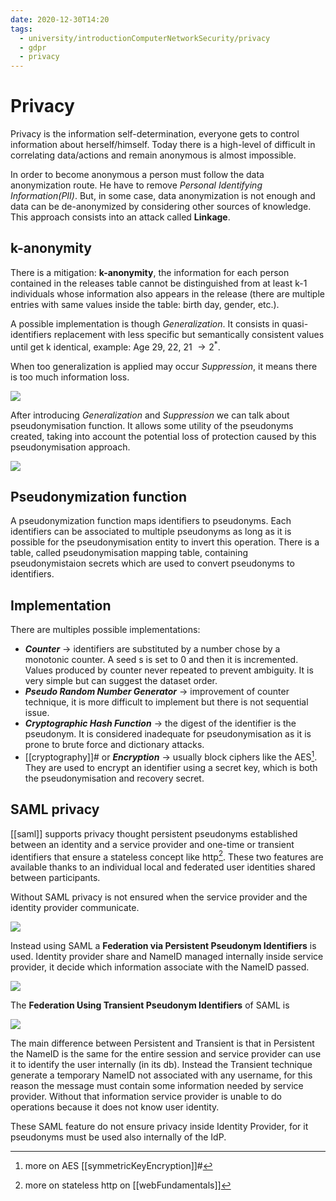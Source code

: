 ```yaml
---
date: 2020-12-30T14:20
tags:
  - university/introductionComputerNetworkSecurity/privacy
  - gdpr
  - privacy
---
```


# Privacy
Privacy is the information self-determination, everyone gets to control information about herself/himself. Today there is a high-level of difficult in correlating data/actions and remain anonymous is almost impossible.

In order to become anonymous a person must follow the data anonymization route. He have to remove *Personal Identifying Information(PII)*. But, in some case, data anonymization is not enough and data can be de-anonymized by considering other sources of knowledge. This approach consists into an attack called **Linkage**.

## k-anonymity
There is a mitigation: **k-anonymity**, the information for each person contained in the releases table cannot be distinguished from at least k-1 individuals whose information also appears in the release (there are multiple entries with same values inside the table: birth day, gender, etc.).

A possible implementation is though *Generalization*. It consists in quasi-identifiers replacement with less specific but semantically consistent values until get k identical, example: Age 29, 22, 21 $\to 2^*$.

When too generalization is applied may occur *Suppression*, it means there is too much information loss.

![](./static/generalization.png)

After introducing *Generalization* and *Suppression* we can talk about pseudonymisation function. It allows some utility of the pseudonyms created, taking into account the potential loss of protection caused by this pseudonymisation approach. 

![](./static/pseudonymisationFunction.png)

## Pseudonymization function
A pseudonymization function maps identifiers to pseudonyms. Each identifiers can be associated to multiple pseudonyms as long as it is possible for the pseudonymisation entity to invert this operation. There is a table, called pseudonymisation mapping table, containing pseudonymistaion secrets which are used to convert pseudonyms to identifiers.

## Implementation
There are multiples possible implementations:

* ***Counter*** → identifiers are substituted by a number chose by a monotonic counter. A seed s is set to 0 and then it is incremented. Values produced by counter never repeated to prevent ambiguity. It is very simple but can suggest the dataset order.
* ***Pseudo Random Number Generator*** → improvement of counter technique, it is more difficult to implement but there is not sequential issue. 
* ***Cryptographic Hash Function*** → the digest of the identifier is the pseudonym. It is considered inadequate for pseudonymisation as it is prone to brute force and dictionary attacks.
* [[cryptography]]# or ***Encryption*** → usually block ciphers like the AES[^AES]. They are used to encrypt an identifier using a secret key, which is both the pseudonymisation and recovery secret.

## SAML privacy
[[saml]] supports privacy thought persistent pseudonyms established between an identity and a service provider and one-time or transient identifiers that ensure a stateless concept like http[^http]. These two features are available thanks to an individual local and federated user identities shared between participants.

Without SAML privacy is not ensured when the service provider and the identity provider communicate.

![](./static/privacySAML.png)

Instead using SAML a **Federation via Persistent Pseudonym Identifiers** is used. Identity provider share and NameID managed internally inside service provider, it decide which information associate with the NameID passed.

![](./static/privacySAML2.png)

The **Federation Using Transient Pseudonym Identifiers** of SAML is

![](./static/privacySAML3.png)

The main difference between Persistent and Transient is that in Persistent the NameID is the same for the entire session and service provider can use it to identify the user internally (in its db). Instead the Transient technique generate a temporary NameID not associated with any username, for this reason the message must contain some information needed by service provider. Without that information service provider is unable to do operations because it does not know user identity.

These SAML feature do not ensure privacy inside Identity Provider, for it pseudonyms must be used also internally of the IdP.

[^AES]: more on AES [[symmetricKeyEncryption]]#
[^http]: more on stateless http on [[webFundamentals]]
